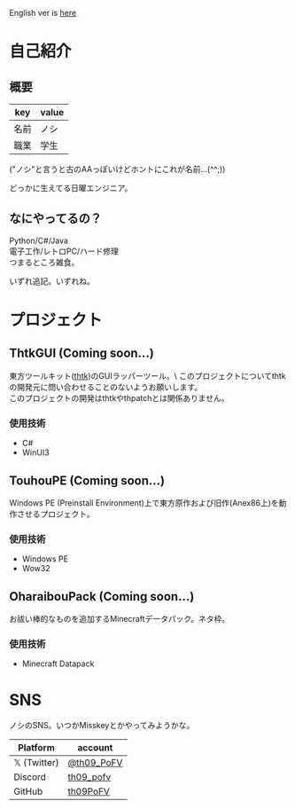 English ver is [here]("https://github.com/th09PoFV/th09PoFV/blob/main/README_en.md")

# 自己紹介

## 概要
|key|value|
|---|---|
|名前|ノシ|
|職業|学生|

("ノシ"と言うと古のAAっぽいけどホントにこれが名前...(^^;))

どっかに生えてる日曜エンジニア。

## なにやってるの？
Python/C#/Java \
電子工作/レトロPC/ハード修理 \
つまるところ雑食。

いずれ追記。いずれね。

# プロジェクト

## ThtkGUI (Coming soon...)
東方ツールキット([thtk]("https://github.com/thpatch/thtk"))のGUIラッパーツール。\
このプロジェクトについてthtkの開発元に問い合わせることのないようお願いします。\
このプロジェクトの開発はthtkやthpatchとは関係ありません。
### 使用技術
- C#
- WinUI3

## TouhouPE (Coming soon...)
Windows PE (Preinstall Environment)上で東方原作および旧作(Anex86上)を動作させるプロジェクト。
### 使用技術
- Windows PE
- Wow32

## OharaibouPack (Coming soon...)
お祓い棒的なものを追加するMinecraftデータパック。ネタ枠。
### 使用技術
- Minecraft Datapack

# SNS

ノシのSNS。いつかMisskeyとかやってみようかな。

|Platform|account|
|---|---|
|𝕏 (Twitter)|[@th09_PoFV]("https://x.com/th09_PoFV")|
|Discord|[th09_pofv]("https://discordapp.com/users/th09_pofv")|
|GitHub|[th09PoFV]("https://github.com/th09PoFV")|